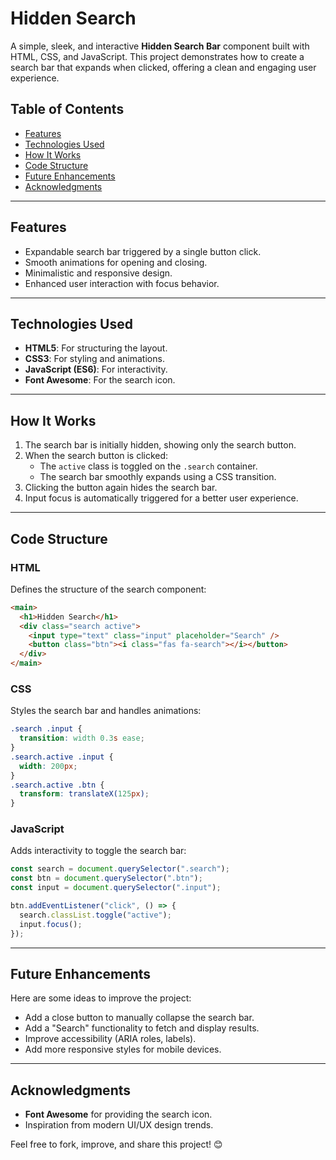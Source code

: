 # Hidden Search

A simple, sleek, and interactive **Hidden Search Bar** component built with HTML, CSS, and JavaScript. This project demonstrates how to create a search bar that expands when clicked, offering a clean and engaging user experience.

## Table of Contents
- [Features](#features)
- [Technologies Used](#technologies-used)
- [How It Works](#how-it-works)
- [Code Structure](#code-structure)
- [Future Enhancements](#future-enhancements)
- [Acknowledgments](#acknowledgments)

---

## Features
- Expandable search bar triggered by a single button click.
- Smooth animations for opening and closing.
- Minimalistic and responsive design.
- Enhanced user interaction with focus behavior.

---

## Technologies Used
- **HTML5**: For structuring the layout.
- **CSS3**: For styling and animations.
- **JavaScript (ES6)**: For interactivity.
- **Font Awesome**: For the search icon.

---


## How It Works
1. The search bar is initially hidden, showing only the search button.
2. When the search button is clicked:
   - The `active` class is toggled on the `.search` container.
   - The search bar smoothly expands using a CSS transition.
3. Clicking the button again hides the search bar.
4. Input focus is automatically triggered for a better user experience.

---

## Code Structure

### HTML
Defines the structure of the search component:
```html
<main>
  <h1>Hidden Search</h1>
  <div class="search active">
    <input type="text" class="input" placeholder="Search" />
    <button class="btn"><i class="fas fa-search"></i></button>
  </div>
</main>
```

### CSS
Styles the search bar and handles animations:
```css
.search .input {
  transition: width 0.3s ease;
}
.search.active .input {
  width: 200px;
}
.search.active .btn {
  transform: translateX(125px);
}
```

### JavaScript
Adds interactivity to toggle the search bar:
```javascript
const search = document.querySelector(".search");
const btn = document.querySelector(".btn");
const input = document.querySelector(".input");

btn.addEventListener("click", () => {
  search.classList.toggle("active");
  input.focus();
});
```

---

## Future Enhancements
Here are some ideas to improve the project:
- Add a close button to manually collapse the search bar.
- Add a "Search" functionality to fetch and display results.
- Improve accessibility (ARIA roles, labels).
- Add more responsive styles for mobile devices.

---

## Acknowledgments
- **Font Awesome** for providing the search icon.
- Inspiration from modern UI/UX design trends.

Feel free to fork, improve, and share this project! 😊

